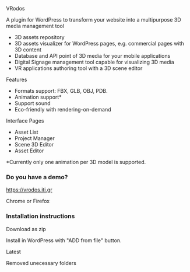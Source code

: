 VRodos

A plugin for WordPress to transform your website into a multipurpose 3D media management tool

- 3D assets repository
- 3D assets visualizer for WordPress pages, e.g. commercial pages with 3D content
- Database and API point of 3D media for your mobile applications
- Digital Signage management tool capable for visualizing 3D media
- VR applications authoring tool with a 3D scene editor


Features

- Formats support: FBX, GLB, OBJ, PDB.
- Animation support* 
- Support sound
- Eco-friendly with rendering-on-demand

Interface Pages

- Asset List
- Project Manager
- Scene 3D Editor
- Asset Editor


*Currently only one animation per 3D model is supported.

[comment]: <> (##Basic Interfaces)

[comment]: <> (Asset Uploader and Previewer)

[comment]: <> (![Example Asset]&#40;AssetExample.jpg&#41;)

[comment]: <> (Scene synthesis)

[comment]: <> (![Example Scene]&#40;SceneExample.jpg&#41;)


[comment]: <> (### What is this repository for? ###)


[comment]: <> (Other features)

[comment]: <> (- Lights &#40;Spot, Directional, Sphere&#41;)


### Do you have a demo?

https://vrodos.iti.gr

Chrome or Firefox


### Installation instructions ###

Download as zip

Install in WordPress with "ADD from file" button.





[comment]: <> (### Peer calls ###)

[comment]: <> (A visitor to an artifact can speak with an expert through node.js peer-calls. It is installed in an iframe in artifact page.)

[comment]: <> (It starts in server in the peer-calls folder with)

[comment]: <> (* sudo npm run build)

[comment]: <> (* sudo npm start  )


[comment]: <> (### Who do I talk to? ###)

[comment]: <> (* I am coordinating and contributing to this repository: Dimitrios Ververidis, ververid [at] iti.gr, jimver04 [at] gmail.com)

Latest

Removed unecessary folders

